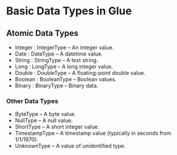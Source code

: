 # Basic Data Types in Glue


## Atomic Data Types
- Integer : IntegerType – An integer value.
- Date : DateType – A datetime value.
- String : StringType – A text string.
- Long : LongType – A long integer value.
- Double : DoubleType – A floating-point double value.
- Boolean : BooleanType – Boolean values.
- Binary : BinaryType – Binary data.

###  Other Data Types

- ByteType – A byte value.
- NullType – A null value.
- ShortType – A short integer value.
- TimestampType – A timestamp value (typically in seconds from 1/1/1970).
- UnknownType – A value of unidentified type.
